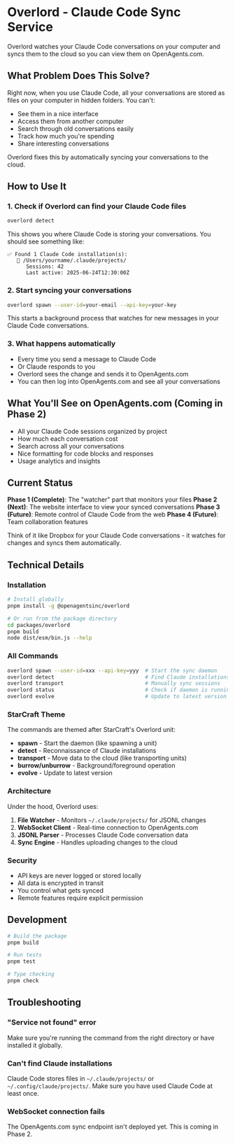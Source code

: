 # Overlord - Claude Code Sync Service

Overlord watches your Claude Code conversations on your computer and syncs them to the cloud so you can view them on OpenAgents.com.

## What Problem Does This Solve?

Right now, when you use Claude Code, all your conversations are stored as files on your computer in hidden folders. You can't:
- See them in a nice interface
- Access them from another computer  
- Search through old conversations easily
- Track how much you're spending
- Share interesting conversations

Overlord fixes this by automatically syncing your conversations to the cloud.

## How to Use It

### 1. Check if Overlord can find your Claude Code files

```bash
overlord detect
```

This shows you where Claude Code is storing your conversations. You should see something like:
```
✅ Found 1 Claude Code installation(s):
   📁 /Users/yourname/.claude/projects/
      Sessions: 42
      Last active: 2025-06-24T12:30:00Z
```

### 2. Start syncing your conversations

```bash
overlord spawn --user-id=your-email --api-key=your-key
```

This starts a background process that watches for new messages in your Claude Code conversations.

### 3. What happens automatically

- Every time you send a message to Claude Code
- Or Claude responds to you  
- Overlord sees the change and sends it to OpenAgents.com
- You can then log into OpenAgents.com and see all your conversations

## What You'll See on OpenAgents.com (Coming in Phase 2)

- All your Claude Code sessions organized by project
- How much each conversation cost
- Search across all your conversations
- Nice formatting for code blocks and responses
- Usage analytics and insights

## Current Status

**Phase 1 (Complete)**: The "watcher" part that monitors your files
**Phase 2 (Next)**: The website interface to view your synced conversations
**Phase 3 (Future)**: Remote control of Claude Code from the web
**Phase 4 (Future)**: Team collaboration features

Think of it like Dropbox for your Claude Code conversations - it watches for changes and syncs them automatically.

## Technical Details

### Installation

```bash
# Install globally
pnpm install -g @openagentsinc/overlord

# Or run from the package directory
cd packages/overlord
pnpm build
node dist/esm/bin.js --help
```

### All Commands

```bash
overlord spawn --user-id=xxx --api-key=yyy  # Start the sync daemon
overlord detect                             # Find Claude installations
overlord transport                          # Manually sync sessions
overlord status                             # Check if daemon is running
overlord evolve                             # Update to latest version
```

### StarCraft Theme

The commands are themed after StarCraft's Overlord unit:
- **spawn** - Start the daemon (like spawning a unit)
- **detect** - Reconnaissance of Claude installations  
- **transport** - Move data to the cloud (like transporting units)
- **burrow/unburrow** - Background/foreground operation
- **evolve** - Update to latest version

### Architecture

Under the hood, Overlord uses:
1. **File Watcher** - Monitors `~/.claude/projects/` for JSONL changes
2. **WebSocket Client** - Real-time connection to OpenAgents.com  
3. **JSONL Parser** - Processes Claude Code conversation data
4. **Sync Engine** - Handles uploading changes to the cloud

### Security

- API keys are never logged or stored locally
- All data is encrypted in transit
- You control what gets synced
- Remote features require explicit permission

## Development

```bash
# Build the package
pnpm build

# Run tests  
pnpm test

# Type checking
pnpm check
```

## Troubleshooting

### "Service not found" error
Make sure you're running the command from the right directory or have installed it globally.

### Can't find Claude installations
Claude Code stores files in `~/.claude/projects/` or `~/.config/claude/projects/`. Make sure you have used Claude Code at least once.

### WebSocket connection fails
The OpenAgents.com sync endpoint isn't deployed yet. This is coming in Phase 2.